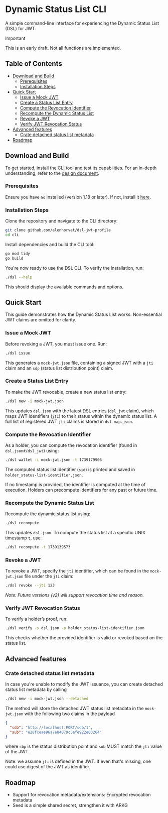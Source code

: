 # Dynamic Status List CLI <!-- omit in toc -->

A simple command-line interface for experiencing the Dynamic Status List (DSL)
for JWT.

> [!IMPORTANT]
> This is an early draft. Not all functions are implemented.

## Table of Contents <!-- omit in toc -->

- [Download and Build](#download-and-build)
  - [Prerequisites](#prerequisites)
  - [Installation Steps](#installation-steps)
- [Quick Start](#quick-start)
  - [Issue a Mock JWT](#issue-a-mock-jwt)
  - [Create a Status List Entry](#create-a-status-list-entry)
  - [Compute the Revocation Identifier](#compute-the-revocation-identifier)
  - [Recompute the Dynamic Status List](#recompute-the-dynamic-status-list)
  - [Revoke a JWT](#revoke-a-jwt)
  - [Verify JWT Revocation Status](#verify-jwt-revocation-status)
- [Advanced features](#advanced-features)
  - [Crate detached status list metadata](#crate-detached-status-list-metadata)
- [Roadmap](#roadmap)

## Download and Build

To get started, install the CLI tool and test its capabilities. For an in-depth understanding, refer to the [design document](dsl-jwt.md).

### Prerequisites

Ensure you have `Go` installed (version 1.18 or later). If not, install it [here](https://go.dev/doc/install).

### Installation Steps

Clone the repository and navigate to the CLI directory:

```bash
git clone github.com/alenhorvat/dsl-jwt-profile
cd cli
```

Install dependencies and build the CLI tool:

```bash
go mod tidy
go build
```

You're now ready to use the DSL CLI. To verify the installation, run:

```bash
./dsl --help
```

This should display the available commands and options.

## Quick Start

This guide demonstrates how the Dynamic Status List works. Non-essential JWT claims are omitted for clarity.

### Issue a Mock JWT

Before revoking a JWT, you must issue one. Run:

```bash
./dsl issue
```

This generates a `mock-jwt.json` file, containing a signed JWT with a `jti` claim and an `sdp` (status list distribution point) claim.

### Create a Status List Entry

To make the JWT revocable, create a new status list entry:

```bash
./dsl new -i mock-jwt.json
```

This updates `dsl.json` with the latest DSL entries (`dsl_jwt` claim), which maps JWT identifiers (`jti`) to their status within the dynamic status list. A full list of registered JWT `jti` claims is stored in `dsl-map.json`.

### Compute the Revocation Identifier

As a holder, you can compute the revocation identifier (found in `dsl.json#/dsl_jwt`) using:

```bash
./dsl wallet -i mock-jwt.json -t 1739179906
```

The computed status list identifier (`sid`) is printed and saved in `holder_status-list-identifier.json`.

If no timestamp is provided, the identifier is computed at the time of execution. Holders can precompute identifiers for any past or future time.

### Recompute the Dynamic Status List

Recompute the dynamic status list using:

```bash
./dsl recompute
```

This updates `dsl.json`. To compute the status list at a specific UNIX timestamp `t`, use:

```bash
./dsl recompute -t 1739139573
```

### Revoke a JWT

To revoke a JWT, specify the `jti` identifier, which can be found in the `mock-jwt.json` file under the `jti` claim:

```bash
./dsl revoke --jti 123
```

_Note: Future versions (v2) will support revocation time and reason._

### Verify JWT Revocation Status

To verify a holder’s proof, run:

```bash
./dsl verify -s dsl.json -p holder_status-list-identifier.json
```

This checks whether the provided identifier is valid or revoked based on the status list.

## Advanced features

### Crate detached status list metadata

In case you're unable to modify the JWT issuance, you can create detached status list metadata by calling

```bash
./dsl new -i mock-jwt.json --detached
```

The method will store the detached JWT status list metadata in the `mock-jwt.json` with the following two claims in the payload

```json
{
  "sdb": "http://localhost:PORT/sdb/1",
  "sub": "e28fceae96a7e84079c5efe922e03264"
}
```

where `sbp` is the status distribution point and `sub` MUST match the `jti` value of the JWT.

Note: we assume `jti` is defined in the JWT. If even that's missing, one could use digest of the JWT as identifier.

## Roadmap

- Support for revocation metadata/extensions: Encrypted revocation metadata
- Seed is a simple shared secret, strengthen it with ARKG
